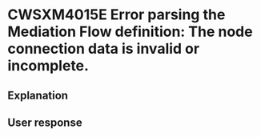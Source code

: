 # CWSXM4015E Error parsing the Mediation Flow definition: The node connection data is invalid or incomplete.

## Explanation

## User response